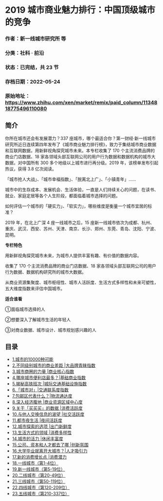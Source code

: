 # 2019 城市商业魅力排行：中国顶级城市的竞争

### 作者：新一线城市研究所 等

### 分类：社科 · 前沿

### 状态：已完结，共 23 节

### 存档日期：2022-05-24

### 原始地址：https://www.zhihu.com/xen/market/remix/paid_column/1134818775496110080


## 简介
你所在城市还会有发展潜力？337 座城市，哪个最适合你？第一财经·新一线城市研究所近日连续第四年发布了《城市商业魅力排行榜》，致力于集结城市商业数据和互联网数据，用新鲜视角探究城市未来。本专栏收集了 170 个主流消费品牌的商业门店数据、18 家各领域头部互联网公司的用户行为数据和数据机构的城市大数据，对中国所有 300 多个地级以上城市进行再分级。2019 年，该榜单发布引起热议，获得 3.8 亿次阅读。


「城市抢人大战」、「城市幸福指数」、「脱离北上广」、「小镇青年」……


城市中的生存成本、发展机会、生活体验，一直是人们持续关心的问题，在读书、就业、家庭定居等各个人生阶段，都面临着城市选择的问题。


如何评估一个城市的「硬实力」、「软实力」，哪些维度是衡量一个城市宜居的标准？


2019 年，在北上广深 4 座一线城市之后，15 座新一线城市依次为成都、杭州、重庆、武汉、西安、苏州、天津、南京、长沙、郑州、东莞、青岛、沈阳、宁波、昆明。


**专栏特色**


用新鲜视角探究城市未来，为城市人提供丰富有趣、有价值的数据内容。


收集了 170 个主流消费品牌的商业门店数据、18 家各领域头部互联网公司的用户行为数据、数据机构研究所的城市大数据。


从商业资源集聚度、城市枢纽性、城市人活跃度、生活方式多样性和未来可塑性，五大维度指数来评估中国城市。


**适合谁看**


①面临城市选择的人


②想要深入了解城市生活的年轻人


③对商业数据、城市设计、城市规划感兴趣的人




## 目录
- [1.城市的10000种可能](1.城市的10000种可能.md)
- [2.不同级别城市的商业差距 |大品牌青睐指数](2.不同级别城市的商业差距%20|大品牌青睐指数.md)
- [3.城市商圈的力量 |商业核心指数](3.城市商圈的力量%20|商业核心指数.md)
- [4.哪座城市便利店最多？|基础商业指数](4.哪座城市便利店最多？|基础商业指数.md)
- [5.揭秘高铁班次 |城际交通基础设施指数](5.揭秘高铁班次%20|城际交通基础设施指数.md)
- [6.「城市对」|交通联系度指数](6.「城市对」|交通联系度指数.md)
- [7.包邮区代表什么？|物流通达度](7.包邮区代表什么？|物流通达度.md)
- [8.深入经济腹地 |商业资源区域中心度](8.深入经济腹地%20|商业资源区域中心度.md)
- [9.关于「买买买」的数据 |消费活跃度](9.关于「买买买」的数据%20|消费活跃度.md)
- [10.与他人交换信息的渴望 |社交活跃度](10.与他人交换信息的渴望%20|社交活跃度.md)
- [11.都市夜生活 |夜间活跃度](11.都市夜生活%20|夜间活跃度.md)
- [12.城市探索的选项 |出门新鲜度](12.城市探索的选项%20|出门新鲜度.md)
- [13.生活方式的领域 |消费多样性](13.生活方式的领域%20|消费多样性.md)
- [14.城市的活力 |休闲丰富度](14.城市的活力%20|休闲丰富度.md)
- [15.公司、资本和人才都去了哪 |创新氛围](15.公司、资本和人才都去了哪%20|创新氛围.md)
- [16.大学毕业就离开大城市？|人才吸引力](16.大学毕业就离开大城市？|人才吸引力.md)
- [17.新的消费增长点 |消费潜力](17.新的消费增长点%20|消费潜力.md)
- [18.一线城市（第1-4位）](18.一线城市（第1-4位）.md)
- [19.新一线城市（第5-19位）](19.新一线城市（第5-19位）.md)
- [20.二线城市（第20-49位）](20.二线城市（第20-49位）.md)
- [21.三线城市（第50-119位）](21.三线城市（第50-119位）.md)
- [22.四线城市（第120-209位）](22.四线城市（第120-209位）.md)
- [23.五线城市（第210-337位）](23.五线城市（第210-337位）.md)